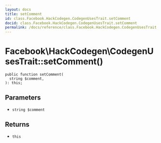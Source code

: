```yaml
---
layout: docs
title: setComment
id: class.Facebook.HackCodegen.CodegenUsesTrait.setComment
docid: class.Facebook.HackCodegen.CodegenUsesTrait.setComment
permalink: /docs/reference/class.Facebook.HackCodegen.CodegenUsesTrait.setComment/
---
```

# Facebook\\HackCodegen\\CodegenUsesTrait::setComment()




``` Hack
public function setComment(
  string $comment,
): this;
```




## Parameters




* ` string $comment `




## Returns




- ` this `